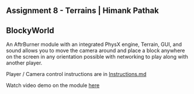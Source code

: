 ## Assignment 8 - Terrains | Himank Pathak
## BlockyWorld
An AftrBurner module with an integrated PhysX engine, Terrain, GUI, and sound
allows you to move the camera around and place a block anywhere on the screen
in any orientation possible with networking to play along with another player.

Player / Camera control instructions are in [Instructions.md](Instructions.md)

Watch video demo on the module [here](https://youtu.be/4NaQ4fayUDk)
